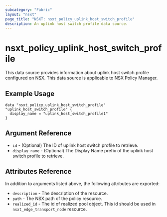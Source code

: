 ```yaml
---
subcategory: "Fabric"
layout: "nsxt"
page_title: "NSXT: nsxt_policy_uplink_host_switch_profile"
description: An uplink host switch profile data source.
---
```


# nsxt_policy_uplink_host_switch_profile

This data source provides information about uplink host switch profile configured on NSX.
This data source is applicable to NSX Policy Manager.

## Example Usage

```hcl
data "nsxt_policy_uplink_host_switch_profile" "uplink_host_switch_profile" {
  display_name = "uplink_host_switch_profile1"
}
```

## Argument Reference

* `id` - (Optional) The ID of uplink host switch profile to retrieve.
* `display_name` - (Optional) The Display Name prefix of the uplink host switch profile to retrieve.

## Attributes Reference

In addition to arguments listed above, the following attributes are exported:

* `description` - The description of the resource.
* `path` - The NSX path of the policy resource.
* `realized_id` - The id of realized pool object. This id should be used in `nsxt_edge_transport_node` resource.
